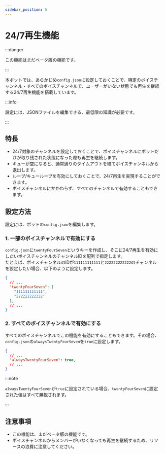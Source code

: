 ```yaml
---
sidebar_position: 5
---
```

# 24/7再生機能

:::danger

この機能はまだベータ版の機能です。

:::

本ボットでは、あらかじめ`config.json`に設定しておくことで、特定のボイスチャンネル・すべてのボイスチャンネルで、ユーザーがいない状態でも再生を継続する24/7再生機能を搭載しています。

:::info

設定には、JSONファイルを編集できる、最低限の知識が必要です。

:::

## 特長
* 24/7対象のチャンネルを設定しておくことで、ボイスチャンネルにボットだけが取り残された状態になった際も再生を継続します。
* キューが空になると、通常通りのタイムアウトを経てボイスチャンネルから退出します。
* ループ/キューループを有効にしておくことで、24/7再生を実現することができます。
* ボイスチャンネルにかかわらず、すべてのチャンネルで有効することもできます。

## 設定方法
設定には、ボットの`config.json`を編集します。
### 1. 一部のボイスチャンネルで有効にする
`config.json`に`twentyFourSeven`というキーを作成し、そこに24/7再生を有効にしたいボイスチャンネルのチャンネルIDを配列で指定します。  
たとえば、ボイスチャンネルのIDが`111111111111`と`222222222222`のチャンネルを設定したい場合、以下のように設定します。
```json title=config.json
{
  // ...
  "twentyFourSeven": [
    "111111111111",
    "222222222222"
  ],
  // ...
}
```
### 2. すべてのボイスチャンネルで有効にする
すべてのボイスチャンネルでこの機能を有効にすることもできます。その場合、`config.json`の`alwaysTwentyFourSeven`を`true`に設定します。
```json title=config.json
{
  // ...
  "alwaysTwentyFourSeven": true,
  // ...
}
```

:::note

`alwaysTwentyFourSeven`が`true`に設定されている場合、`twentyFourSeven`に設定された値はすべて無視されます。

:::

## 注意事項
* この機能は、まだベータ版の機能です。
* ボイスチャンネルからメンバーがいなくなっても再生を継続するため、リソースの浪費に注意してください。
